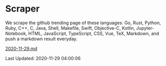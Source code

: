# Scraper

We scrape the github trending page of these languages: Go, Rust, Python, Ruby, C++, C, Java, Shell, Makefile, Swift, Objective-C, Kotlin, Jupyter-Notebook, HTML, JavaScript, TypeScript, CSS, Vue, TeX, Markdown, and push a markdown result everyday.

[2020-11-29.md](https://github.com/yangwenmai/github-trending-backup/blob/master/2020-11-29.md)

Last Updated: 2020-11-29 04:00:06